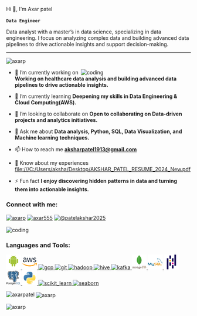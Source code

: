 Hi 👋, I'm Axar patel

**`Data Engineer`**

Data analyst with a master’s in data science, specializing in data engineering. I focus on analyzing complex data and building advanced data pipelines to drive actionable insights and support decision-making.

---

<p align="left"> <img src="https://komarev.com/ghpvc/?username=axarp&label=Profile%20views&color=0e75b6&style=flat" alt="axarp" /> </p>
<img align="right" alt="coding" width="300" src="https://camo.githubusercontent.com/7de37139d0b4c1ce40865e799b446c0e963a3dd8fb68d239707237c40604fa3d/68747470733a2f2f63646e2e6472696262626c652e636f6d2f75736572732f3733303730332f73637265656e73686f74732f363538313234332f6176656e746f2e676966">

- 🔭 I’m currently working on **Working on healthcare data analysis and building advanced data pipelines to drive actionable insights.**

- 🌱 I’m currently learning **Deepening my skills in Data Engineering & Cloud Computing(AWS).**

- 👯 I’m looking to collaborate on **Open to collaborating on Data-driven projects and analytics initiatives.**

- 💬 Ask me about **Data analysis, Python, SQL, Data Visualization, and Machine learning techniques.**

- 📫 How to reach me **aksharpatel1913@gmail.com**

- 📄 Know about my experiences [file:///C:/Users/aksha/Desktop/AKSHAR_PATEL_RESUME_2024_New.pdf](file:///C:/Users/aksha/Desktop/AKSHAR_PATEL_RESUME_2024_New.pdf)

- ⚡ Fun fact **I enjoy discovering hidden patterns in data and turning them into actionable insights.**



<h3 align="left">Connect with me:</h3>
<p align="left">
<a href="https://linkedin.com/in/axarp" target="blank"><img align="center" src="https://raw.githubusercontent.com/rahuldkjain/github-profile-readme-generator/master/src/images/icons/Social/linked-in-alt.svg" alt="axarp" height="30" width="40" /></a>
<a href="https://kaggle.com/axar555" target="blank"><img align="center" src="https://raw.githubusercontent.com/rahuldkjain/github-profile-readme-generator/master/src/images/icons/Social/kaggle.svg" alt="axar555" height="30" width="40" /></a>
<a href="https://www.hackerrank.com/@patelakshar2025" target="blank"><img align="center" src="https://raw.githubusercontent.com/rahuldkjain/github-profile-readme-generator/master/src/images/icons/Social/hackerrank.svg" alt="@patelakshar2025" height="30" width="40" /></a>
</p>
<img align="center" alt="coding" width="100" src="https://cdn.dribbble.com/users/805609/screenshots/2909157/connection.gif">

<h3 align="left">Languages and Tools:</h3>
<p align="left"> <a href="https://developer.android.com" target="_blank" rel="noreferrer"> <img src="https://raw.githubusercontent.com/devicons/devicon/master/icons/android/android-original-wordmark.svg" alt="android" width="40" height="40"/> </a> <a href="https://aws.amazon.com" target="_blank" rel="noreferrer"> <img src="https://raw.githubusercontent.com/devicons/devicon/master/icons/amazonwebservices/amazonwebservices-original-wordmark.svg" alt="aws" width="40" height="40"/> </a> <a href="https://cloud.google.com" target="_blank" rel="noreferrer"> <img src="https://www.vectorlogo.zone/logos/google_cloud/google_cloud-icon.svg" alt="gcp" width="40" height="40"/> </a> <a href="https://git-scm.com/" target="_blank" rel="noreferrer"> <img src="https://www.vectorlogo.zone/logos/git-scm/git-scm-icon.svg" alt="git" width="40" height="40"/> </a> <a href="https://hadoop.apache.org/" target="_blank" rel="noreferrer"> <img src="https://www.vectorlogo.zone/logos/apache_hadoop/apache_hadoop-icon.svg" alt="hadoop" width="40" height="40"/> </a> <a href="https://hive.apache.org/" target="_blank" rel="noreferrer"> <img src="https://www.vectorlogo.zone/logos/apache_hive/apache_hive-icon.svg" alt="hive" width="40" height="40"/> </a> <a href="https://kafka.apache.org/" target="_blank" rel="noreferrer"> <img src="https://www.vectorlogo.zone/logos/apache_kafka/apache_kafka-icon.svg" alt="kafka" width="40" height="40"/> </a> <a href="https://www.mongodb.com/" target="_blank" rel="noreferrer"> <img src="https://raw.githubusercontent.com/devicons/devicon/master/icons/mongodb/mongodb-original-wordmark.svg" alt="mongodb" width="40" height="40"/> </a> <a href="https://www.mysql.com/" target="_blank" rel="noreferrer"> <img src="https://raw.githubusercontent.com/devicons/devicon/master/icons/mysql/mysql-original-wordmark.svg" alt="mysql" width="40" height="40"/> </a> <a href="https://pandas.pydata.org/" target="_blank" rel="noreferrer"> <img src="https://raw.githubusercontent.com/devicons/devicon/2ae2a900d2f041da66e950e4d48052658d850630/icons/pandas/pandas-original.svg" alt="pandas" width="40" height="40"/> </a> <a href="https://www.postgresql.org" target="_blank" rel="noreferrer"> <img src="https://raw.githubusercontent.com/devicons/devicon/master/icons/postgresql/postgresql-original-wordmark.svg" alt="postgresql" width="40" height="40"/> </a> <a href="https://www.python.org" target="_blank" rel="noreferrer"> <img src="https://raw.githubusercontent.com/devicons/devicon/master/icons/python/python-original.svg" alt="python" width="40" height="40"/> </a> <a href="https://scikit-learn.org/" target="_blank" rel="noreferrer"> <img src="https://upload.wikimedia.org/wikipedia/commons/0/05/Scikit_learn_logo_small.svg" alt="scikit_learn" width="40" height="40"/> </a> <a href="https://seaborn.pydata.org/" target="_blank" rel="noreferrer"> <img src="https://seaborn.pydata.org/_images/logo-mark-lightbg.svg" alt="seaborn" width="40" height="40"/> </a> </p>

<p><img align="left" src="https://github-readme-stats.vercel.app/api/top-langs?username=axarp&show_icons=true&locale=en&layout=compact" alt="axarpatel" /></p>

<p>&nbsp;<img align="center" src="https://github-readme-stats.vercel.app/api?username=axarp&show_icons=true&locale=en" alt="axarp" /></p>

<p><img align="center" src="https://github-readme-streak-stats.herokuapp.com/?user=axarp&" alt="axarp" /></p>

